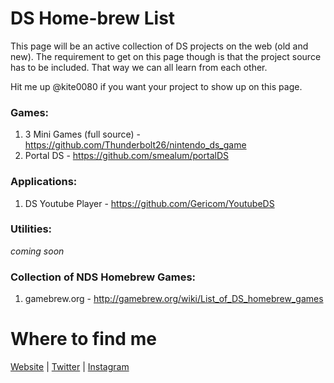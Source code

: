 # DS Home-brew List
This page will be an active collection of DS projects on the web (old and new). The requirement to get on this page though is that the project source has to be included. That way we can all learn from each other.

Hit me up @kite0080 if you want your project to show up on this page.

### Games:
1. 3 Mini Games (full source) - https://github.com/Thunderbolt26/nintendo_ds_game
2. Portal DS - https://github.com/smealum/portalDS

### Applications:
1. DS Youtube Player - https://github.com/Gericom/YoutubeDS

### Utilities:
*coming soon*

### Collection of NDS Homebrew Games:
1. gamebrew.org - http://gamebrew.org/wiki/List_of_DS_homebrew_games


# Where to find me
[Website](http://johnriselvato.com) | [Twitter](http://twitter.com/jdriselvato) | [Instagram](instagram.com/jdriselvato)
